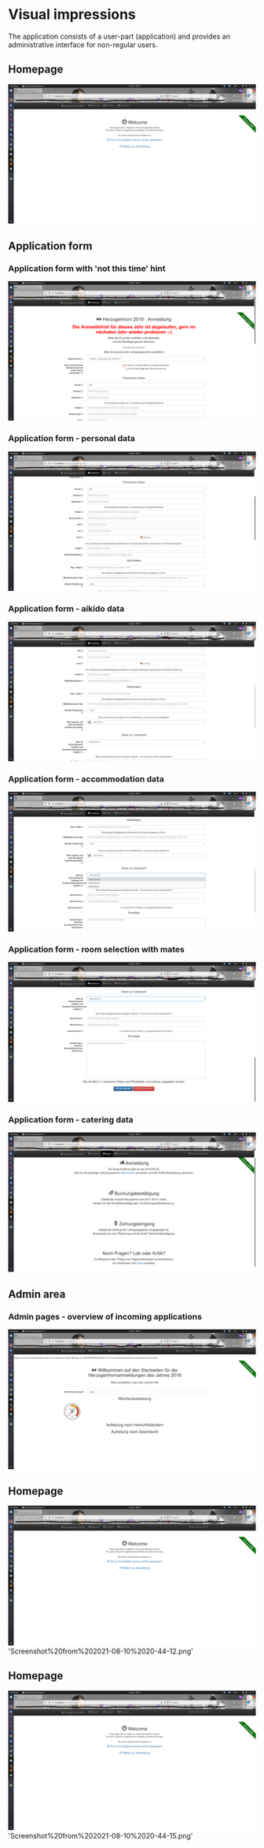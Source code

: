 # Visual impressions

The application consists of a user-part (application) and provides an administrative interface for non-regular users.

## Homepage
![Welcome screen](./screenshots/Screenshot%20from%202021-08-10%2020-43-28.png "Application welcome page")

## Application form
### Application form with 'not this time' hint
![Seminar application page](./screenshots/Screenshot%20from%202021-08-10%2020-43-37.png "Application welcome page")

### Application form - personal data
![Application - personal data](./screenshots/Screenshot%20from%202021-08-10%2020-43-41.png "Application flow - personal data")

### Application form - aikido data
![Application - aikido data](./screenshots/Screenshot%20from%202021-08-10%2020-43-46.png "Application flow - aikido data")

### Application form - accommodation data
![Application - accommodation data](./screenshots/Screenshot%20from%202021-08-10%2020-43-50.png "Application flow - acconmodation data")

### Application form - room selection with mates
![Application - room data](./screenshots/Screenshot%20from%202021-08-10%2020-43-53.png "Application flow - room data")

### Application form - catering data
![Application - catering data](./screenshots/Screenshot%20from%202021-08-10%2020-44-02.png "Application flow - catering data")

## Admin area
### Admin pages - overview of incoming applications
![Admin welcome screen](./screenshots/Screenshot%20from%202021-08-10%2020-44-09.png "Admin welcome page")

## Homepage
![Welcome screen](./screenshots/Screenshot%20from%202021-08-10%2020-43-28.png "Application welcome page")
'Screenshot%20from%202021-08-10%2020-44-12.png'
## Homepage
![Welcome screen](./screenshots/Screenshot%20from%202021-08-10%2020-43-28.png "Application welcome page")
'Screenshot%20from%202021-08-10%2020-44-15.png'
